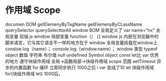 # 作用域 Scope
documen DOM
   getElemenyByTagName
   getElemenyByCLassName
   querySelector
   querySelecttorAll
window BOM
   全局定义了 var name="hx"
   全局变量 前端 js window
   局部变量 function（） {}
   window js 内嵌在浏览器中的脚本语言，它与其它语言不一样的地方在于 window
   全局变量挂载在window上
   consloe.log（name）； console.log（window.name）；
   window 类型 typeof object
   数值 字符串 布尔值 null undefined Symbol object
   const let比 var 优秀的地方 遵守块级作用域
   全局->函数局部->块级作用域
   scope 范围
   setTimeout 异步的内置函数
   for 循环 立即同步执行
   1000之后 i var 变成了10
   let 块级作用域for{块级作用域 let}
   1000后，


